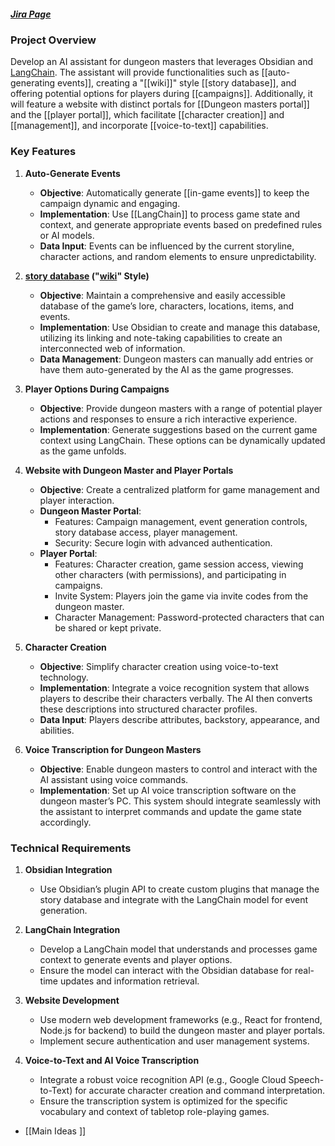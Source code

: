 ##### [Jira Page](https://vaultmaster.atlassian.net/jira/software/projects/KAN/boards/1?atlOrigin=eyJpIjoiYmI5NmIxNzU1MDgwNDAxNmJiNzEzYjdkZjk4MDZkNDYiLCJwIjoiaiJ9)

### Project Overview

Develop an AI assistant for dungeon masters that leverages Obsidian and [LangChain](LangChain.md). The assistant will provide functionalities such as [[auto-generating events]], creating a "[[wiki]]" style [[story database]], and offering potential options for players during [[campaigns]]. Additionally, it will feature a website with distinct portals for [[Dungeon masters portal]] and the [[player portal]], which facilitate [[character creation]] and [[management]], and incorporate [[voice-to-text]] capabilities.

### Key Features

1. **Auto-Generate Events**
    
    - **Objective**: Automatically generate [[in-game events]] to keep the campaign dynamic and engaging.
    - **Implementation**: Use [[LangChain]] to process game state and context, and generate appropriate events based on predefined rules or AI models.
    - **Data Input**: Events can be influenced by the current storyline, character actions, and random elements to ensure unpredictability.
2. **[story database](story%20database.md) ("[wiki](wiki.md)" Style)**
    
    - **Objective**: Maintain a comprehensive and easily accessible database of the game’s lore, characters, locations, items, and events.
    - **Implementation**: Use Obsidian to create and manage this database, utilizing its linking and note-taking capabilities to create an interconnected web of information.
    - **Data Management**: Dungeon masters can manually add entries or have them auto-generated by the AI as the game progresses.
3. **Player Options During Campaigns**
    
    - **Objective**: Provide dungeon masters with a range of potential player actions and responses to ensure a rich interactive experience.
    - **Implementation**: Generate suggestions based on the current game context using LangChain. These options can be dynamically updated as the game unfolds.
4. **Website with Dungeon Master and Player Portals**
    
    - **Objective**: Create a centralized platform for game management and player interaction.
    - **Dungeon Master Portal**:
        - Features: Campaign management, event generation controls, story database access, player management.
        - Security: Secure login with advanced authentication.
    - **Player Portal**:
        - Features: Character creation, game session access, viewing other characters (with permissions), and participating in campaigns.
        - Invite System: Players join the game via invite codes from the dungeon master.
        - Character Management: Password-protected characters that can be shared or kept private.
5. **Character Creation**
    
    - **Objective**: Simplify character creation using voice-to-text technology.
    - **Implementation**: Integrate a voice recognition system that allows players to describe their characters verbally. The AI then converts these descriptions into structured character profiles.
    - **Data Input**: Players describe attributes, backstory, appearance, and abilities.
6. **Voice Transcription for Dungeon Masters**
    
    - **Objective**: Enable dungeon masters to control and interact with the AI assistant using voice commands.
    - **Implementation**: Set up AI voice transcription software on the dungeon master’s PC. This system should integrate seamlessly with the assistant to interpret commands and update the game state accordingly.

### Technical Requirements

1. **Obsidian Integration**
    
    - Use Obsidian’s plugin API to create custom plugins that manage the story database and integrate with the LangChain model for event generation.
2. **LangChain Integration**
    
    - Develop a LangChain model that understands and processes game context to generate events and player options.
    - Ensure the model can interact with the Obsidian database for real-time updates and information retrieval.
3. **Website Development**
    
    - Use modern web development frameworks (e.g., React for frontend, Node.js for backend) to build the dungeon master and player portals.
    - Implement secure authentication and user management systems.
4. **Voice-to-Text and AI Voice Transcription**
    
    - Integrate a robust voice recognition API (e.g., Google Cloud Speech-to-Text) for accurate character creation and command interpretation.
    - Ensure the transcription system is optimized for the specific vocabulary and context of tabletop role-playing games.
- [[Main Ideas ]]